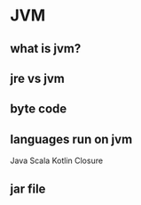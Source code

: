# JVM

## what is jvm?

## jre vs jvm

## byte code

## languages run on jvm

Java Scala Kotlin Closure

## jar file
